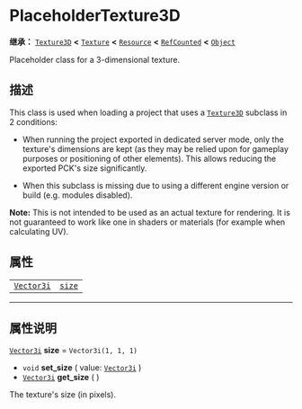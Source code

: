 <!-- ⚠ 请勿编辑本文件 ⚠ -->
<!-- 本文档使用脚本从 WeDot 引擎源码仓库生成。 -->
<!-- 生成脚本：https://github.com/WeDot-Engine/WeDot/tree/master/doc/tools/make_md.py； -->
<!-- 原文件：https://github.com/WeDot-Engine/WeDot/tree/master/doc/classes/PlaceholderTexture3D.xml。 -->

<div id="_class_placeholdertexture3d"></div>

# PlaceholderTexture3D

**继承：** [`Texture3D`](class_texture3d.md) **<** [`Texture`](class_texture.md) **<** [`Resource`](class_resource.md) **<** [`RefCounted`](class_refcounted.md) **<** [`Object`](class_object.md)

Placeholder class for a 3-dimensional texture.

## 描述

This class is used when loading a project that uses a [`Texture3D`](class_texture3d.md) subclass in 2 conditions:

- When running the project exported in dedicated server mode, only the texture's dimensions are kept (as they may be relied upon for gameplay purposes or positioning of other elements). This allows reducing the exported PCK's size significantly.

- When this subclass is missing due to using a different engine version or build (e.g. modules disabled).

 **Note:** This is not intended to be used as an actual texture for rendering. It is not guaranteed to work like one in shaders or materials (for example when calculating UV).

## 属性

|||
|:-:|:--|
| [`Vector3i`](class_vector3i.md) | [`size`](class_placeholdertexture3d.md#class_placeholdertexture3d_property_size) | ``Vector3i(1, 1, 1)`` |

<!-- rst-class:: classref-section-separator -->

---

## 属性说明

<div id="_class_placeholdertexture3d_property_size"></div>

[`Vector3i`](class_vector3i.md) **size** = ``Vector3i(1, 1, 1)`` <div id="class_placeholdertexture3d_property_size"></div>

- `void` **set_size** ( value: [`Vector3i`](class_vector3i.md) )
- [`Vector3i`](class_vector3i.md) **get_size** ( )

The texture's size (in pixels).

[^virtual]: 本方法通常需要用户覆盖才能生效。
[^const]: 本方法无副作用，不会修改该实例的任何成员变量。
[^vararg]: 本方法除了能接受在此处描述的参数外，还能够继续接受任意数量的参数。
[^constructor]: 本方法用于构造某个类型。
[^static]: 调用本方法无需实例，可直接使用类名进行调用。
[^operator]: 本方法描述的是使用本类型作为左操作数的有效运算符。
[^bitfield]: 这个值是由下列位标志构成位掩码的整数。
[^void]: 无返回值。
